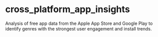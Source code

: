 # cross_platform_app_insights
Analysis of free app data from the Apple App Store and Google Play to identify genres with the strongest user engagement and install trends.

